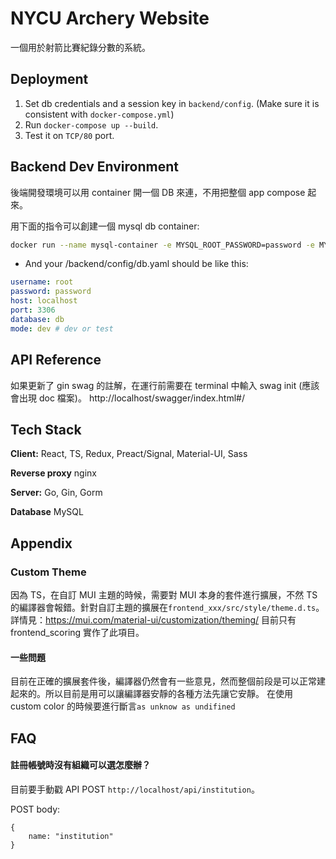 # NYCU Archery Website

一個用於射箭比賽紀錄分數的系統。

## Deployment

1. Set db credentials and a session key in `backend/config`. (Make sure it is consistent with `docker-compose.yml`)
2. Run `docker-compose up --build`.
3. Test it on `TCP/80` port.

## Backend Dev Environment

後端開發環境可以用 container 開一個 DB 來連，不用把整個 app compose 起來。

用下面的指令可以創建一個 mysql db container:

```bash
docker run --name mysql-container -e MYSQL_ROOT_PASSWORD=password -e MYSQL_DATABASE=db -e MYSQL_USER=user -e MYSQL_PASSWORD=password -p 3306:3306 -d mysql:latest
```

- And your /backend/config/db.yaml should be like this:

```yaml
username: root
password: password
host: localhost
port: 3306
database: db
mode: dev # dev or test
```

## API Reference

如果更新了 gin swag 的註解，在運行前需要在 terminal 中輸入 swag init (應該會出現 doc 檔案)。
http://localhost/swagger/index.html#/

## Tech Stack

**Client:** React, TS, Redux, Preact/Signal, Material-UI, Sass

**Reverse proxy** nginx

**Server:** Go, Gin, Gorm

**Database** MySQL

## Appendix

### Custom Theme

因為 TS，在自訂 MUI 主題的時候，需要對 MUI 本身的套件進行擴展，不然 TS 的編譯器會報錯。針對自訂主題的擴展在`frontend_xxx/src/style/theme.d.ts`。
詳情見：https://mui.com/material-ui/customization/theming/
目前只有 frontend_scoring 實作了此項目。

#### 一些問題

目前在正確的擴展套件後，編譯器仍然會有一些意見，然而整個前段是可以正常建起來的。所以目前是用可以讓編譯器安靜的各種方法先讓它安靜。
在使用 custom color 的時候要進行斷言`as unknow as undifined`

## FAQ

#### 註冊帳號時沒有組織可以選怎麼辦？

目前要手動戳 API POST `http://localhost/api/institution`。

POST body:

```
{
    name: "institution"
}
```
